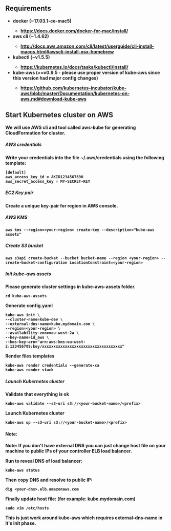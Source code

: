 ## Requirements
 - <b>docker (~17.03.1-ce-mac5)
 	- https://docs.docker.com/docker-for-mac/install/
 - <b>aws cli (~1.4.62)
 	- http://docs.aws.amazon.com/cli/latest/userguide/cli-install-macos.html#awscli-install-osx-homebrew
 - <b>kubectl (~v1.5.5)
 	- https://kubernetes.io/docs/tasks/kubectl/install/
 - <b>kube-aws (>=v0.9.5 - please use proper version of kube-aws since this version had major config changes)</br>
 	- https://github.com/kubernetes-incubator/kube-aws/blob/master/Documentation/kubernetes-on-aws.md#download-kube-aws

## Start Kubernetes cluster on AWS
We will use AWS cli and tool called aws-kube for generating CloudFormation for cluster.
##### AWS credentials
Write your credentials into the file ~/.aws/credentials using the following template:
```
[default]
aws_access_key_id = AKID1234567890
aws_secret_access_key = MY-SECRET-KEY
```
##### EC2 Key pair
Create a unique key-pair for region in AWS console.
##### AWS KMS
```
aws kms --region=<your-region> create-key --description="kube-aws assets"
```
##### Create S3 bucket
```
aws s3api create-bucket --bucket bucket-name --region <your-region> --create-bucket-configuration LocationConstraint=<your-region>
```
##### Init kube-aws assets
Please generate cluster settings in kube-aws-assets folder.
```
cd kube-aws-assets
```
Generate config.yaml
```
kube-aws init \
--cluster-name=kube-dev \
--external-dns-name=kube.mydomain.com \
--region=<your-region> \
--availability-zone=eu-west-2a \
--key-name=id_aws \
--kms-key-arn="arn:aws:kms:eu-west-2:123456789:key/xxxxxxxxxxxxxxxxxxxxxxxxxxxxxxxxxxx"
```

Render files templates
```
kube-aws render credentials --generate-ca
kube-aws render stack
```
##### Launch Kubernetes cluster
Validate that everything is ok
```
kube-aws validate --s3-uri s3://<your-bucket-name>/<prefix>
```
Launch Kubernetes cluster
```
kube-aws up --s3-uri s3://<your-bucket-name>/<prefix>
```

#### Note:
Note: If you don't have external DNS you can just change host file on your machine to public IPs of your
controller ELB load balancer.

Run to reveal DNS of load balancer:
```
kube-aws status
```
Then copy DNS and resolve to public IP:
```
dig <your-dns>.elb.amazonaws.com
```
Finally update host file: (for example: <ip> kube.mydomain.com)
```
sudo vim /etc/hosts
```
This is just work around kube-aws which requires external-dns-name in it's init phase.
